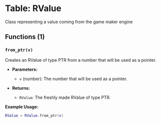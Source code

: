 # Table: RValue

Class representing a value coming from the game maker engine

## Functions (1)

### `from_ptr(v)`

Creates an RValue of type PTR from a number that will be used as a pointer.

- **Parameters:**
  - `v` (number): The number that will be used as a pointer.

- **Returns:**
  - `RValue`: The freshly made RValue of type PTR.

**Example Usage:**
```lua
RValue = RValue.from_ptr(v)
```


